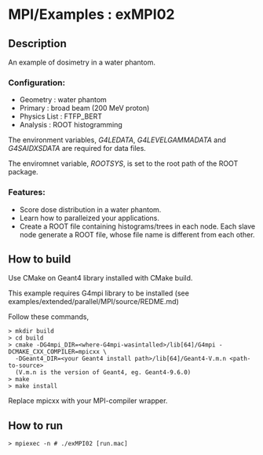 MPI/Examples : exMPI02
======================

Description
-----------
An example of dosimetry in a water phantom.

### Configuration:
- Geometry     : water phantom
- Primary      : broad beam (200 MeV proton)
- Physics List : FTFP_BERT
- Analysis     : ROOT histogramming

The environment variables, *G4LEDATA*, *G4LEVELGAMMADATA* and *G4SAIDXSDATA*
are required for data files.

The enviromnet variable, *ROOTSYS*, is set to the root path of the ROOT package.

### Features:
- Score dose distribution in a water phantom.
- Learn how to paralleized your applications.
- Create a ROOT file containing histograms/trees in each node.
  Each slave node generate a ROOT file, whose file name is different 
  from each other.


How to build
------------
Use CMake on Geant4 library installed with CMake build.

This example requires G4mpi library to be installed
(see examples/extended/parallel/MPI/source/REDME.md)

Follow these commands,

    > mkdir build
    > cd build
    > cmake -DG4mpi_DIR=<where-G4mpi-wasintalled>/lib[64]/G4mpi -DCMAKE_CXX_COMPILER=mpicxx \
      -DGeant4_DIR=<your Geant4 install path>/lib[64]/Geant4-V.m.n <path-to-source>
      (V.m.n is the version of Geant4, eg. Geant4-9.6.0)
    > make
    > make install

Replace mpicxx with your MPI-compiler wrapper.

How to run
----------

    > mpiexec -n # ./exMPI02 [run.mac]
